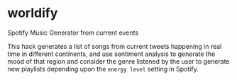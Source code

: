 # worldify
Spotify Music Generator from current events

This hack generates a list of songs from current tweets happening in real time in different continents, and use
sentiment analysis to generate the mood of that region and consider the genre listened by the user to generate new playlists
depending upon the `energy level` setting in Spotify.
